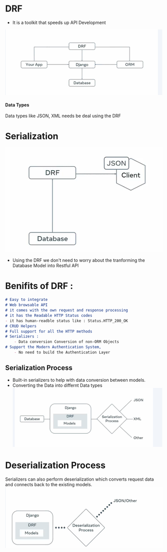 #
# DRF
- It is a toolkit that speeds up API Development 

![alt text](image-2.png)

#### Data Types
Data types like JSON, XML needs be deal using the DRF 

# Serialization

![alt text](image-3.png)

- Using the DRF we don't need to worry about the tranforming the Database Model into Restful API

# Benifits of DRF :

```markdown
# Easy to integrate 
# Web browsable API 
# it comes with the own request and response processing 
# it has the Readable HTTP Status codes
- it has human-readble status like : Status.HTTP_200_OK
# CRUD Helpers
# Full support for all the HTTP methods
# Serializers : 
    - Data conversion Conversion of non-ORM Objects
# Support the Modern Authentication System, 
    - No need to build the Authentication Layer

```
## Serialization Process

- Built-in serializers to help with data conversion between models.
- Converting the Data into differnt Data types 
![alt text](image-5.png)

# Deserialization Process
Serializers can also perform deserialization which converts request data and connects back to the existing models.
![alt text](image-6.png)
